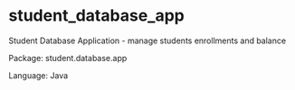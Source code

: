 # student_database_app
Student Database Application - manage students enrollments and balance 

Package: student.database.app

Language: Java


